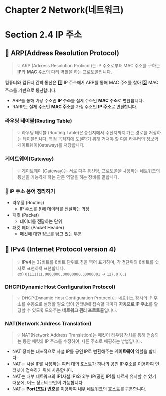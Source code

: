 # Chapter 2 Network(네트워크)

# Section 2.4 IP 주소

## 📌 ARP(Address Resolution Protocol)

> 💡 ARP (Address Resolution Protocol)는 IP 주소로부터 MAC 주소를 구하는 **IP**와 **MAC** 주소의 다리 역할을 하는 프로토콜입니다.
>
컴퓨터와 컴퓨터 간의 통신은 1️⃣ IP 주소에서 ARP를 통해 MAC 주소를 찾아 2️⃣ MAC 주소를 기반으로 통신합니다.

- ARP를 통해 가상 주소인 **IP 주소**를 실제 주소인 **MAC 주소**로 변환합니다.
- RARP는 실제 주소인 **MAC 주소**를 가상 주소인 **IP 주소**로 변환합니다.

### 라우팅 테이블(Routing Table)

> 💡 라우팅 테이블 (Routing Table)은 송신지에서 수신지까지 가는 경로를 저장하는 테이블입니다.
> 특정 목적지에 도달하기 위해 거쳐야 할 다음 라우터의 정보와 게이트웨이(Gateway)를 저장합니다.
>

### 게이트웨이(Gateway)

> 💡 게이트웨이 (Gateway)는 서로 다른 통신망, 프로토콜을 사용하는 네트워크의 통신을 가능하게 하는 관문 역할을 하는 장비를 말합니다.
>

### 📒 IP 주소 용어 정리하기

- 라우팅 (Routing)
    - IP 주소를 통해 데이터를 전달하는 과정
- 패킷 (Packet)
    - 데이터를 전달하는 단위
- 패킷 헤더 (Packet Header)
    - 패킷에 대한 정보를 담고 있는 부분

## 📌 IPv4 (Internet Protocol version 4)

> 💡 **IPv4**는 32비트를 8비트 단위로 점을 찍어 표기하며, 각 점단위의 8비트를 숫자로 표현하여 표현합니다.  
> ex) `01111111.0000000.00000000.00000001` -> `127.0.0.1`
>

### DHCP(Dynamic Host Configuration Protocol)

> 💡 DHCP(Dynamic Host Configuration Protocol)는 네트워크 장치의 IP 주소를 수동으로 설정할 필요 없이 인터넷에 접속할 때마다 **자동으로 IP 주소**를 할당할 수 있도록
> 도와주는 **네트워크 관리 프로토콜**입니다.
>

### NAT(Network Address Translation)

> 💡 NAT(Network Address Translation)는 패킷이 라우팅 장치를 통해 전송되는 동안 패킷의 IP 주소를 수정하여, 다른 주소로 매핑하는 방법입니다.
>

- NAT 장치는 대표적으로 사설 IP를 공인 IP로 변환해주는 **게이트웨이** 역할을 합니다.
- NAT는 사설 IP를 사용하는 여러 대의 호스트가 하나의 공인 IP 주소를 이용하여 인터넷에 접속하기 위해 사용합니다.
- NAT는 내부 네트워크의 IP(사설 IP)와 외부 IP(공인 IP)를 다르게 유지할 수 있기 때문에, 어느 정도의 보안이 가능합니다.
- NAT는 **Port(포트) 번호**를 이용하여 내부 네트워크의 호스트를 구분합니다.

